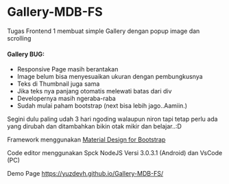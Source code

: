 # Gallery-MDB-FS

Tugas Frontend 1
membuat simple Gallery dengan popup image dan scrolling

#### Gallery BUG:
- Responsive Page masih berantakan
- Image belum bisa menyesuaikan ukuran dengan pembungkusnya
- Teks di Thumbnail juga sama
- Jika teks nya panjang otomatis melewati batas dari div
- Developernya masih ngeraba-raba
- Sudah mulai paham bootstrap (next bisa lebih jago..Aamiin.)

Segini dulu paling udah 3 hari ngoding walaupun niron tapi tetap perlu ada yang dirubah dan ditambahkan bikin otak mikir dan belajar..:D

Framework menggunakan [Material Design for Bootstrap](https://mdbootstrap.com/) 

Code editor menggunakan Spck NodeJS Versi 3.0.3.1 (Android) dan VsCode (PC)

Demo Page https://yuzdevh.github.io/Gallery-MDB-FS/
